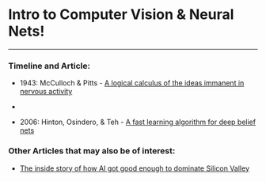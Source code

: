 # Intro to Computer Vision & Neural Nets!
---

### Timeline and Article:
- 1943: McCulloch & Pitts - [A logical calculus of the ideas immanent in nervous activity](http://www.mind.ilstu.edu/curriculum/modOverview.php?modGUI=212)
-





- 2006: Hinton, Osindero, & Teh - [A fast learning algorithm for deep belief nets](https://www.cs.toronto.edu/~hinton/absps/fastnc.pdf)

### Other Articles that may also be of interest:
- [The inside story of how AI got good enough to dominate Silicon Valley](https://qz.com/1307091/the-inside-story-of-how-ai-got-good-enough-to-dominate-silicon-valley/)
